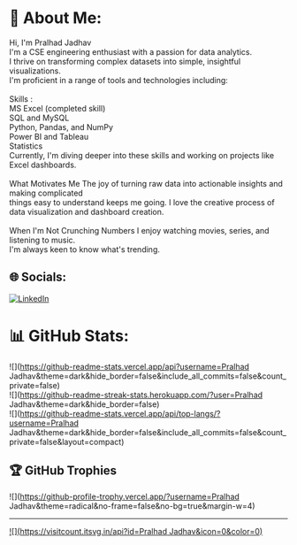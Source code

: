 # 💫 About Me:
Hi, I'm Pralhad Jadhav<br>I'm a CSE engineering enthusiast with a passion for data analytics.<br>I thrive on transforming complex datasets into simple, insightful visualizations. <br>I'm proficient in a range of tools and technologies including:<br><br>Skills :<br>MS Excel (completed skill)<br>SQL and MySQL<br>Python, Pandas, and NumPy<br>Power BI and Tableau<br>Statistics<br>Currently, I'm diving deeper into these skills and working on projects like Excel dashboards.<br><br>What Motivates Me The joy of turning raw data into actionable insights and making complicated <br>things easy to understand keeps me going. I love the creative process of data visualization and dashboard creation.<br><br>When I'm Not Crunching Numbers I enjoy watching movies, series, and listening to music. <br>I'm always keen to know what's trending.<br>


## 🌐 Socials:
[![LinkedIn](https://img.shields.io/badge/LinkedIn-%230077B5.svg?logo=linkedin&logoColor=white)](https://linkedin.com/in/www.linkedin.com/in/parlhad-jadhav-aa9290260) 
# 📊 GitHub Stats:
![](https://github-readme-stats.vercel.app/api?username=Pralhad Jadhav&theme=dark&hide_border=false&include_all_commits=false&count_private=false)<br/>
![](https://github-readme-streak-stats.herokuapp.com/?user=Pralhad Jadhav&theme=dark&hide_border=false)<br/>
![](https://github-readme-stats.vercel.app/api/top-langs/?username=Pralhad Jadhav&theme=dark&hide_border=false&include_all_commits=false&count_private=false&layout=compact)

## 🏆 GitHub Trophies
![](https://github-profile-trophy.vercel.app/?username=Pralhad Jadhav&theme=radical&no-frame=false&no-bg=true&margin-w=4)

---
[![](https://visitcount.itsvg.in/api?id=Pralhad Jadhav&icon=0&color=0)](https://visitcount.itsvg.in)

<!-- Proudly created with GPRM ( https://gprm.itsvg.in ) -->
